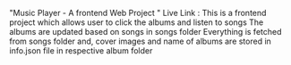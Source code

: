 "Music Player - A frontend Web Project "
Live Link : 
This is a frontend project which allows user to click the albums and listen to songs 
The albums are updated based on songs in songs folder
Everything is fetched from songs folder and, cover images and name of albums are stored in info.json file in respective album folder 
